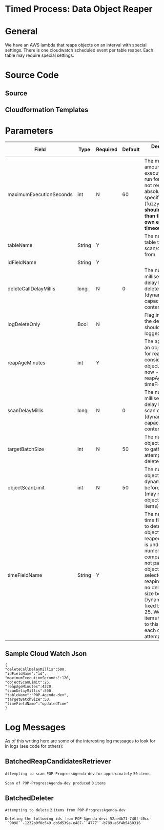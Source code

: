 Timed Process: Data Object Reaper
===========================

General
=======

We have an AWS lambda that reaps objects on an interval with special settings. There is one cloudwatch scheduled event per table reaper. Each table may require special settings.

Source Code
===========

Source
------

Cloudformation Templates
------------------------


Parameters
==========
|Field|Type|Required|Default|Description / Notes|
|-----|----|--------|-------|-------------------|
|maximumExecutionSeconds|int|N|60|The maximum amount of time the execution should run for. This will not result in an absolute exit at the specified time (fuzzy).**This time should be less than the lambda's own execution timeout!**|
|tableName|String|Y||The name of the table to scan/delete items from|
|idFieldName|String|Y|||The name of the id field in the table|
|deleteCallDelayMillis|long|N|0|The number of milliseconds to delay between delete calls (dynamo has capacity limits to contend with).|
|logDeleteOnly|Bool|N||Flag indicating if the delete actions should only be logged|
|reapAgeMinutes|int|Y||The age in minutes an object must be for reap consideration.Reap objects where: <br/>now - reapAgeMinutes > timeField value|
|scanDelayMillis|long|N|0|The number of milliseconds to delay between scan calls (dynamo has capacity limits to contend with).|
|targetBatchSize|int|N|50|The number of objects to attempt to gather before attempting to delete.|
|objectScanLimit|int|N|50|The number of objects to allow dynamo to scan before returning (may return 0 to objectScanLimit items)|
|timeFieldName|String|Y||The name of the time field to read to determine if the object should be reaped. If the field is undefined the numeric comparison will not pass and the object will not be selected for reaping.There is no delete batch size because Dynamo has a fixed batch size of 25. We fill the items to delete up to this limit with each delete attempt.|


Sample Cloud Watch Json
-----------------------
```
{
"deleteCallDelayMillis":500,
"idFieldName":"id",
"maximumExecutionSeconds":120,
"objectScanLimit":25,
"reapAgeMinutes":4320,
"scanDelayMillis":500,
"tableName":"POP-Agenda-dev",
"targetBatchSize":50,
"timeFieldName":"updatedTime"
}
```
Log Messages
============

As of this writing here are some of the interesting log messages to look for in logs (see code for others):

BatchedReapCandidatesRetriever
------------------------------

`Attempting to scan POP-ProgressAgenda-dev` `for` `approximately` `50` `items`

`Scan of POP-ProgressAgenda-dev produced` `0` `items`

BatchedDeleter
--------------

`Attempting to delete` `2` `items from POP-ProgressAgenda-dev`

`Deleting the following ids from POP-Agenda-dev: 52ae4b71-740f-40cc-``9098``-1232b9f0c549,cb6d539a-e487-``4777``-b789-a6f4b5430316`
